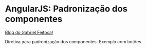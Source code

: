 # AngularJS: Padronização dos componentes
[Blog do Gabriel Feitosa!](http://gabrielfeitosa.com)

Diretiva para padronização dos componentes. Exemplo com botões.
